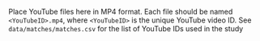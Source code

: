 Place YouTube files here in MP4 format. Each file should be named `<YouTubeID>.mp4`, where `<YouTubeID>` is the unique YouTube video ID. See `data/matches/matches.csv` for the list of YouTube IDs used in the study 
